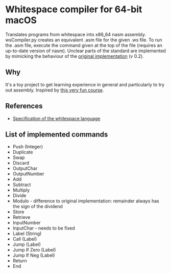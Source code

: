 # Whitespace compiler for 64-bit macOS 
Translates programs from whitespace into x86_64 nasm assembly. 
wsCompiler.py creates an equivalent .asm file for the given .ws file. To run the .asm file, execute the command given at the top of the file (requires an up-to-date version of nasm).
Unclear parts of the standard are implemented by mimicking the behaviour of the [original implementation](https://web.archive.org/web/20150717140342/http://compsoc.dur.ac.uk:80/whitespace/download.php) (v 0.2).

## Why

It's a toy project to get learning experience in general and particularly to try out assembly. Inspired by [this very fun course](https://www.nand2tetris.org/).

## References
- [Specification of the whitespace language](https://web.archive.org/web/20151108084710/http://compsoc.dur.ac.uk:80/whitespace/tutorial.html) 

## List of implemented commands
- Push (Integer)
- Duplicate
- Swap
- Discard
- OutputChar
- OutputNumber
- Add
- Subtract
- Multiply
- Divide
- Modulo - difference to original implementation: remainder always has the sign of the dividend
- Store 
- Retrieve
- InputNumber
- InputChar - needs to be fixed
- Label (String)
- Call (Label)
- Jump (Label)
- Jump If Zero (Label)
- Jump If Neg (Label)
- Return
- End
